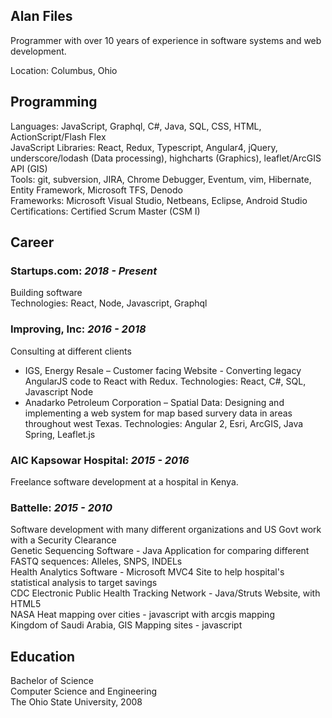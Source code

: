 ## Alan Files
Programmer with over 10 years of experience in software systems and web development.

Location: Columbus, Ohio


## Programming
Languages: JavaScript, Graphql, C#, Java, SQL, CSS, HTML, ActionScript/Flash Flex  
JavaScript Libraries:  React, Redux, Typescript, Angular4, jQuery, underscore/lodash (Data processing), highcharts (Graphics), leaflet/ArcGIS API (GIS)  
Tools: git, subversion, JIRA, Chrome Debugger, Eventum, vim, Hibernate, Entity Framework, Microsoft TFS, Denodo  
Frameworks: Microsoft Visual Studio, Netbeans, Eclipse, Android Studio  
Certifications: Certified Scrum Master (CSM I)  


## Career
### **Startups.com**: _2018 - Present_
Building software  
Technologies: React, Node, Javascript, Graphql  

### **Improving, Inc**: _2016 - 2018_
Consulting at different clients  
* IGS, Energy Resale – Customer facing Website - Converting legacy AngularJS code to React with Redux.
  Technologies: React, C#, SQL, Javascript Node
* Anadarko Petroleum Corporation – Spatial Data:  Designing and implementing a web system for map based survery data in areas throughout west Texas.
  Technologies: Angular 2, Esri, ArcGIS, Java Spring, Leaflet.js


### **AIC Kapsowar Hospital**: _2015 - 2016_
Freelance software development at a hospital in Kenya.


### **Battelle**: _2015 - 2010_
Software development with many different organizations and US Govt work with a Security Clearance   
Genetic Sequencing Software - Java Application for comparing different FASTQ sequences: Alleles, SNPS, INDELs  
Health Analytics Software - Microsoft MVC4 Site to help hospital's statistical analysis to target savings  
CDC Electronic Public Health Tracking Network - Java/Struts Website, with HTML5  
NASA Heat mapping over cities - javascript with arcgis mapping  
Kingdom of Saudi Arabia, GIS Mapping sites - javascript  


## Education
Bachelor of Science  
Computer Science and Engineering  
The Ohio State University, 2008  

